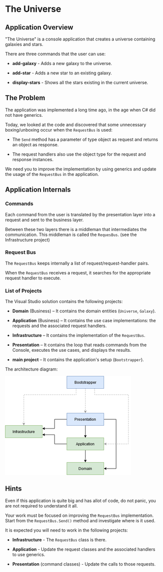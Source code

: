 # The Universe

## Application Overview

"The Universe" is a console application that creates a universe containing galaxies and stars.

There are three commands that the user can use:

- **add-galaxy** - Adds a new galaxy to the universe.

- **add-star** - Adds a new star to an existing galaxy.

- **display-stars** - Shows all the stars existing in the current universe.

## The Problem

The application was implemented a long time ago, in the age when C# did not have generics.

Today, we looked at the code and discovered that some unnecessary boxing/unboxing occur when the `RequestBus` is used:

-  The `Send` method has a parameter of type object as request and returns an object as response.

-  The request handlers also use the object type for the request and response instances.

We need you to improve the implementation by using generics and update the usage of the `RequestBus` in the application.

## Application Internals

### Commands

Each command from the user is translated by the presentation layer into a request and sent to the business layer.

Between these two layers there is a middleman that intermediates the communication. This middleman is called the `RequesBus`. (see the Infrastructure project)

### Request Bus

The `RequestBus` keeps internally a list of request/request-handler pairs.

When the `RequestBus` receives a request, it searches for the appropriate request handler to execute.

### List of Projects

The Visual Studio solution contains the following projects:

- **Domain** (Business) – It contains the domain entities (`Universe`, `Galaxy`).

- **Application** (Business) – It contains the use case implementations: the requests and the associated request handlers.

- **Infrastructure** – It contains the implementation of the `RequestBus`.

- **Presentation** – It contains the loop that reads commands from the Console, executes the use cases, and displays the results.

- **main project** – It contains the application's setup (`Bootstrapper`).

The architecture diagram:

  ![Architecture Diagram](the-universe-architecture.drawio.png)

## Hints

Even if this application is quite big and has allot of code, do not panic, you are not required to understand it all.

Your work must be focused on improving the `RequestBus` implementation. Start from the `RequestBus.Send()` method and investigate where is it used.

It is expected you will need to work in the following projects:

- **Infrastructure** - The `RequestBus` class is there.

- **Application** - Update the request classes and the associated handlers to use generics.

- **Presentation** (command classes) - Update the calls to those requests.